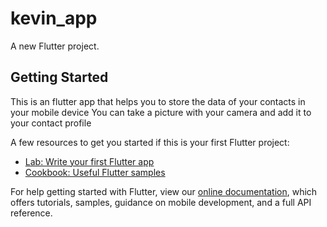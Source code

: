 # kevin_app

A new Flutter project.

## Getting Started

This is an flutter app that helps you to store the data of your contacts in your mobile device
You can take a picture with your camera and add it to your contact profile

A few resources to get you started if this is your first Flutter project:

- [Lab: Write your first Flutter app](https://flutter.dev/docs/get-started/codelab)
- [Cookbook: Useful Flutter samples](https://flutter.dev/docs/cookbook)

For help getting started with Flutter, view our
[online documentation](https://flutter.dev/docs), which offers tutorials,
samples, guidance on mobile development, and a full API reference.
